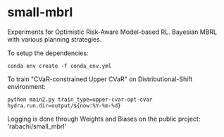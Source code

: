 # small-mbrl
Experiments for Optimistic Risk-Aware Model-based RL.
Bayesian MBRL with various planning strategies. 

To setup the dependencies:

```conda env create -f conda_env.yml```


To train "CVaR-constrained Upper CVaR" on Distributional-Shift environment:

```python main2.py train_type=upper-cvar-opt-cvar hydra.run.dir=output/${now:%Y-%m-%d}```

Logging is done through Weights and Biases on the public project: 'rabachi/small_mbrl'
